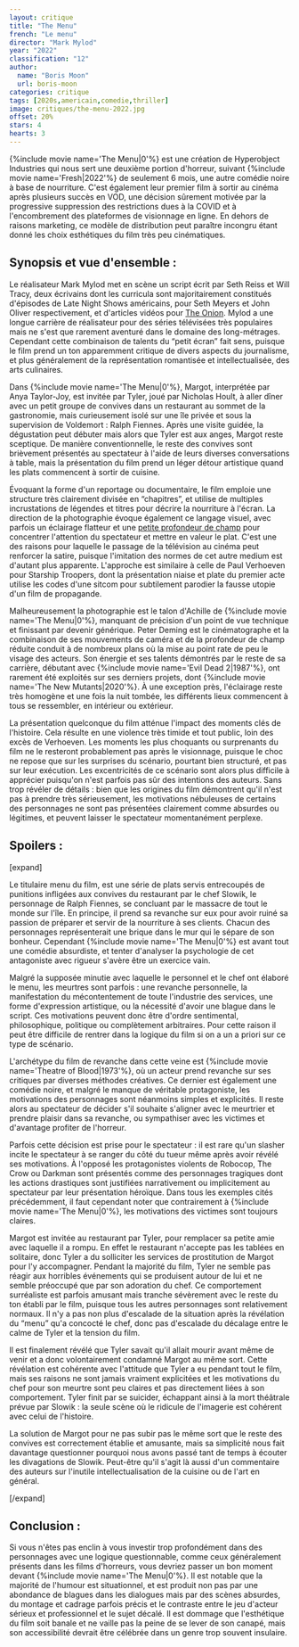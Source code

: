 ```yaml
---
layout: critique
title: "The Menu"
french: "Le menu"
director: "Mark Mylod"
year: "2022"
classification: "12"
author:
  name: "Boris Moon"
  url: boris-moon
categories: critique
tags: [2020s,americain,comedie,thriller]
image: critiques/the-menu-2022.jpg
offset: 20%
stars: 4
hearts: 3
---
```


{%include movie name='The Menu|0'%} est une création de Hyperobject Industries qui nous sert une deuxième portion d'horreur, suivant {%include movie name='Fresh|2022'%} de seulement 6 mois, une autre comédie noire à base de nourriture. C'est également leur premier film à sortir au cinéma après plusieurs succès en VOD, une décision sûrement motivée par la progressive suppression des restrictions dues à la COVID et à l'encombrement des plateformes de visionnage en ligne. En dehors de raisons marketing, ce modèle de distribution peut paraître incongru étant donné les choix esthétiques du film très peu cinématiques.

## Synopsis et vue d'ensemble :

Le réalisateur Mark Mylod met en scène un script écrit par Seth Reiss et Will Tracy, deux écrivains dont les curricula sont majoritairement constitués d'épisodes de Late Night Shows américains, pour Seth Meyers et John Oliver respectivement, et d'articles vidéos pour [The Onion](https://www.youtube.com/c/TheOnion/videos). Mylod a une longue carrière de réalisateur pour des séries télévisées très populaires mais ne s'est que rarement aventuré dans le domaine des long-métrages. Cependant cette combinaison de talents du “petit écran” fait sens, puisque le film prend un ton apparemment critique de divers aspects du journalisme, et plus généralement de la représentation romantisée et intellectualisée, des arts culinaires.

Dans {%include movie name='The Menu|0'%}, Margot, interprétée par Anya Taylor-Joy, est invitée par Tyler, joué par Nicholas Hoult, à aller dîner avec un petit groupe de convives dans un restaurant au sommet de la gastronomie, mais curieusement isolé sur une île privée et sous la supervision de Voldemort : Ralph Fiennes. Après une visite guidée, la dégustation peut débuter mais alors que Tyler est aux anges, Margot reste sceptique. De manière conventionnelle, le reste des convives sont brièvement présentés au spectateur à l'aide de leurs diverses conversations à table, mais la présentation du film prend un léger détour artistique quand les plats commencent à sortir de cuisine.

Évoquant la forme d'un reportage ou documentaire, le film emploie une structure très clairement divisée en “chapitres”, et utilise de multiples incrustations de légendes et titres pour décrire la nourriture à l'écran. La direction de la photographie évoque également ce langage visuel, avec parfois un éclairage flatteur et une [petite profondeur de champ](https://fr.wikipedia.org/wiki/Profondeur_de_champ) pour concentrer l'attention du spectateur et mettre en valeur le plat. C'est une des raisons pour laquelle le passage de la télévision au cinéma peut renforcer la satire, puisque l'imitation des normes de cet autre medium est d'autant plus apparente. L'approche est similaire à celle de Paul Verhoeven pour Starship Troopers, dont la présentation niaise et plate du premier acte utilise les codes d'une sitcom pour subtilement parodier la fausse utopie d'un film de propagande.

Malheureusement la photographie est le talon d'Achille de {%include movie name='The Menu|0'%}, manquant de précision d'un point de vue technique et finissant par devenir générique. Peter Deming est le cinématographe et la combinaison de ses mouvements de caméra et de la profondeur de champ réduite conduit à de nombreux plans où la mise au point rate de peu le visage des acteurs. Son énergie et ses talents démontrés par le reste de sa carrière, débutant avec {%include movie name='Evil Dead 2|1987'%}, ont rarement été exploités sur ses derniers projets, dont {%include movie name='The New Mutants|2020'%}. À une exception près, l'éclairage reste très homogène et une fois la nuit tombée, les différents lieux commencent à tous se ressembler, en intérieur ou extérieur.

<!--, qui sont pourtant bien organisés dans un scénario sans problème structurel-->

La présentation quelconque du film atténue l'impact des moments clés de l'histoire. Cela résulte en une violence très timide et tout public, loin des excès de Verhoeven. Les moments les plus choquants ou surprenants du film ne le resteront probablement pas après le visionnage, puisque le choc ne repose que sur les surprises du scénario, pourtant bien structuré, et pas sur leur exécution. Les excentricités de ce scénario sont alors plus difficile à apprécier puisqu'on n'est parfois pas sûr des intentions des auteurs. Sans trop révéler de détails : bien que les origines du film démontrent qu'il n'est pas à prendre très sérieusement, les motivations nébuleuses de certains des personnages ne sont pas présentées clairement comme absurdes ou légitimes, et peuvent laisser le spectateur momentanément perplexe.

<!--(soft focus bizarre d'un texte à une photo, tache de sang portative, résolution du personnage qui pleure, zoom numérique)-->

## Spoilers :

[expand]

Le titulaire menu du film, est une série de plats servis entrecoupés de punitions infligées aux convives du restaurant par le chef Slowik, le personnage de Ralph Fiennes, se concluant par le massacre de tout le monde sur l'île. En principe, il prend sa revanche sur eux pour avoir ruiné sa passion de préparer et servir de la nourriture à ses clients. Chacun des personnages représenterait une brique dans le mur qui le sépare de son bonheur. Cependant {%include movie name='The Menu|0'%} est avant tout une comédie absurdiste, et tenter d'analyser la psychologie de cet antagoniste avec rigueur s'avère être un exercice vain.

Malgré la supposée minutie avec laquelle le personnel et le chef ont élaboré le menu, les meurtres sont parfois : une revanche personnelle, la manifestation du mécontentement de toute l'industrie des services, une forme d'expression artistique, ou la nécessité d'avoir une blague dans le script. Ces motivations peuvent donc être d'ordre sentimental, philosophique, politique ou complètement arbitraires. Pour cette raison il peut être difficile de rentrer dans la logique du film si on a un a priori sur ce type de scénario.

L'archétype du film de revanche dans cette veine est {%include movie name='Theatre of Blood|1973'%}, où un acteur prend revanche sur ses critiques par diverses méthodes créatives. Ce dernier est également une comédie noire, et malgré le manque de véritable protagoniste, les motivations des personnages sont néanmoins simples et explicités. Il reste alors au spectateur de décider s'il souhaite s'aligner avec le meurtrier et prendre plaisir dans sa revanche, ou sympathiser avec les victimes et d'avantage profiter de l'horreur.

Parfois cette décision est prise pour le spectateur : il est rare qu'un slasher incite le spectateur à se ranger du côté du tueur même après avoir révélé ses motivations. À l'opposé les protagonistes violents de Robocop, The Crow ou Darkman sont présentés comme des personnages tragiques dont les actions drastiques sont justifiées narrativement ou implicitement au spectateur par leur présentation héroïque. Dans tous les exemples cités précédemment, il faut cependant noter que contrairement à {%include movie name='The Menu|0'%}, les motivations des victimes sont toujours claires.

Margot est invitée au restaurant par Tyler, pour remplacer sa petite amie avec laquelle il a rompu. En effet le restaurant n'accepte pas les tablées en solitaire, donc Tyler a du solliciter les services de prostitution de Margot pour l'y accompagner. Pendant la majorité du film, Tyler ne semble pas réagir aux horribles événements qui se produisent autour de lui et ne semble préoccupé que par son adoration du chef. Ce comportement surréaliste est parfois amusant mais tranche sévèrement avec le reste du ton établi par le film, puisque tous les autres personnages sont relativement normaux. Il n'y a pas non plus d'escalade de la situation après la révélation du “menu” qu'a concocté le chef, donc pas d'escalade du décalage entre le calme de Tyler et la tension du film.

Il est finalement révélé que Tyler savait qu'il allait mourir avant même de venir et a donc volontairement condamné Margot au même sort. Cette révélation est cohérente avec l'attitude que Tyler a eu pendant tout le film, mais ses raisons ne sont jamais vraiment explicitées et les motivations du chef pour son meurtre sont peu claires et pas directement liées à son comportement. Tyler finit par se suicider, échappant ainsi à la mort théâtrale prévue par Slowik : la seule scène où le ridicule de l'imagerie est cohérent avec celui de l'histoire.

<!--nothing but trouble
peut-être que le film s'apprécie mieux du point de vue du membre des services, comme Theatre s'apprécie mieux en tant qu'acteur
opposé: Murder Party, Children Shouldnt Play with Dead Things, les artistes causent leur propre perte par absurdité (la scène la plus proche de ce ton est celle de la sous chef agressée sexuellement)

comment ATJ aurait pu remplacer Elsa s'ils allaient tous mourir de toutes manières ? La remplacer pour porter le bidon d'essence ?
pourquoi le suicide si ATJ a réussi à s'enfuir ? Gagner la bataille et perdre la guerre ?

est-ce que l'arrivée du faux policier était au menu ? cette scène ne sert qu'à établir le manque de loyauté de ATJ, cela ne pouvait-il pas simplement être établi avec sa visite "illégale" dans la maison du chef ?-->

La solution de Margot pour ne pas subir pas le même sort que le reste des convives est correctement établie et amusante, mais sa simplicité nous fait davantage questionner pourquoi nous avons passé tant de temps à écouter les divagations de Slowik. Peut-être qu'il s'agit là aussi d'un commentaire des auteurs sur l'inutile intellectualisation de la cuisine ou de l'art en général.

[/expand]

## Conclusion :

Si vous n'êtes pas enclin à vous investir trop profondément dans des personnages avec une logique questionnable, comme ceux généralement présents dans les films d'horreurs, vous devriez passer un bon moment devant {%include movie name='The Menu|0'%}. Il est notable que la majorité de l'humour est situationnel, et est produit non pas par une abondance de blagues dans les dialogues mais par des scènes absurdes, du montage et cadrage parfois précis et le contraste entre le jeu d'acteur sérieux et professionnel et le sujet décalé. Il est dommage que l'esthétique du film soit banale et ne vaille pas la peine de se lever de son canapé, mais son accessibilité devrait être célébrée dans un genre trop souvent insulaire.
